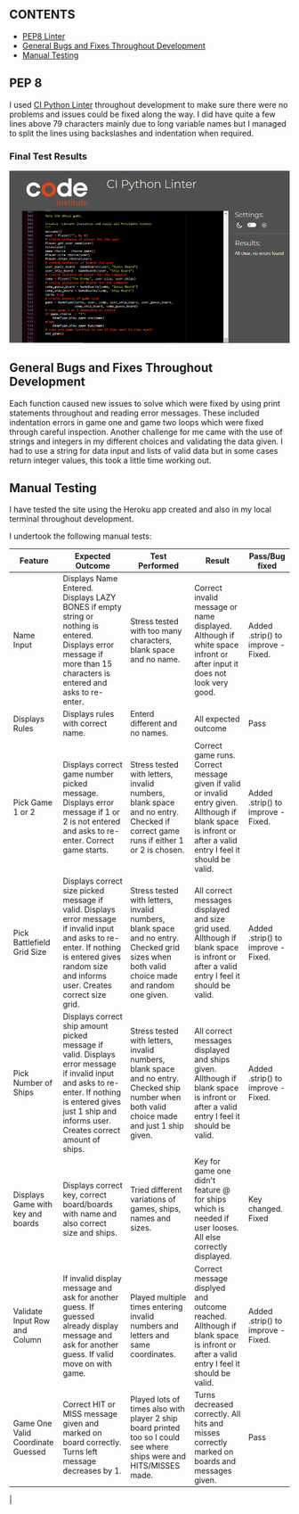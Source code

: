 ## CONTENTS

* [PEP8 Linter](#pep-8)
* [General Bugs and Fixes Throughout Development](#general-bugs-and-fixes-throughout-development)
* [Manual Testing](#manual-testing)  

## PEP 8  

I used [CI Python Linter](https://pep8ci.herokuapp.com/) throughout development to make sure there were no problems and issues could be fixed along the way. I did have quite a few lines above 79 characters mainly due to long variable names but I managed to split the lines using backslashes and indentation when required.

### Final Test Results

![PEP8 Linter](assets/media/pep8_linter.PNG)  

## General Bugs and Fixes Throughout Development  

Each function caused new issues to solve which were fixed by using print statements throughout and reading error messages. These included indentation errors in game one and game two loops which were fixed through careful inspection. 
Another challenge for me came with the use of strings and integers in my different choices and validating the data given. I had to use a string for data input and lists of valid data but in some cases return integer values, this took a little time working out.

## Manual Testing  

I have tested the site using the Heroku app created and also in my local terminal throughout development.

I undertook the following manual tests:   

| Feature | Expected Outcome | Test Performed | Result | Pass/Bug fixed |  
| --- | --- | --- | --- | --- |  
| Name Input | Displays Name Entered. Displays LAZY BONES if empty string or nothing is entered. Displays error message if more than 15 characters is entered and asks to re-enter.| Stress tested with too many characters, blank space and no name. | Correct invalid message or name displayed. Although if white space infront or after input it does not look very good. | Added .strip() to improve - Fixed.
| Displays Rules | Displays rules with correct name. | Enterd different and no names. | All expected outcome | Pass
| Pick Game 1 or 2 | Displays  correct game number picked message. Displays error message if 1 or 2 is not entered and asks to re-enter. Correct game starts. | Stress tested with letters, invalid numbers, blank space and no entry. Checked if correct game runs if either 1 or 2 is chosen. | Correct game runs. Correct message given if valid or invalid entry given. Allthough if blank space is infront or after a valid entry I feel it should be valid. | Added .strip() to improve - Fixed.
| Pick Battlefield Grid Size | Displays  correct size picked message if valid. Displays error message if invalid input and asks to re-enter. If nothing is entered gives random size and informs user. Creates correct size grid. | Stress tested with letters, invalid numbers, blank space and no entry. Checked grid sizes when both valid choice made and random one given. | All correct messages displayed and size grid used. Allthough if blank space is infront or after a valid entry I feel it should be valid. | Added .strip() to improve - Fixed.
|  Pick Number of Ships |  Displays  correct ship amount picked message if valid. Displays error message if invalid input and asks to re-enter. If nothing is entered gives just 1 ship and informs user. Creates correct amount of ships. | Stress tested with letters, invalid numbers, blank space and no entry. Checked ship number when both valid choice made and just 1 ship given. | All correct messages displayed and ships given. Allthough if blank space is infront or after a valid entry I feel it should be valid. | Added .strip() to improve - Fixed.
| Displays Game with key and boards | Displays correct key, correct board/boards with name and also correct size and ships. | Tried different variations of games, ships, names and sizes. | Key for game one didn't feature @ for ships which is needed if user looses. All else correctly displayed. | Key changed. Fixed
| Validate Input Row and Column | If invalid display message and ask for another guess. If guessed already display message and ask for another guess. If valid move on with game. | Played multiple times entering invalid numbers and letters and same coordinates. | Correct message displyed and outcome reached. Allthough if blank space is infront or after a valid entry I feel it should be valid. | Added .strip() to improve - Fixed. |
| Game One Valid Coordinate Guessed | Correct HIT or MISS message given and marked on board correctly. Turns left message decreases by 1. | Played lots of times also with player 2 ship board printed too so I could see where ships were and HITS/MISSES made. | Turns decreased correctly. All hits and misses correctly marked on boards and messages given. | Pass
|